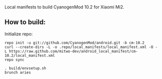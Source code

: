 Local manifests to build CyanogenMod 10.2 for Xiaomi Mi2.

How to build:
-------------

Initialize repo:

    repo init -u git://github.com/CyanogenMod/android.git -b cm-10.2
    curl --create-dirs -L -o .repo/local_manifests/local_manifest.xml -O -L https://raw.github.com/mitwo-dev/android_local_manifest/cm-10.2/local_manifest.xml
    repo sync

    . build/envsetup.sh
    brunch aries
